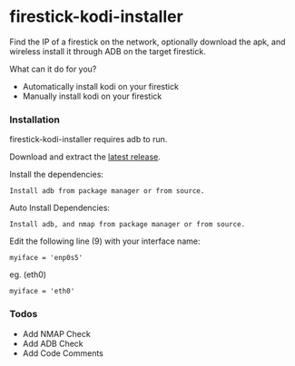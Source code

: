 # firestick-kodi-installer

Find the IP of a firestick on the network, optionally download the apk, and wireless install it through ADB on the target firestick.

What can it do for you?
  - Automatically install kodi on your firestick
  - Manually install kodi on your firestick


### Installation

firestick-kodi-installer requires adb to run.

Download and extract the [latest release](https://github.com/Bradart/firestick-kodi-installer/releases).

Install the dependencies:

```
Install adb from package manager or from source.
```

Auto Install Dependencies:

```
Install adb, and nmap from package manager or from source. 
```
Edit the following line (9) with your interface name:
```
myiface = 'enp0s5'
```
eg. (eth0)
```
myiface = 'eth0'
```

### Todos

 - Add NMAP Check
 - Add ADB Check
 - Add Code Comments


